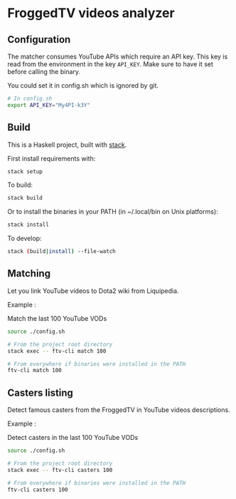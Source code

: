 # FroggedTV videos analyzer

## Configuration

The matcher consumes YouTube APIs which require an API key. This key is read
from the environment in the key `API_KEY`. Make sure to have it set before
calling the binary.

You could set it in config.sh which is ignored by git.

```bash
# In config.sh
export API_KEY="My4PI-k3Y"
```

## Build

This is a Haskell project, built with [stack](http://haskellstack.org).

First install requirements with:

```bash
stack setup
```

To build:

```bash
stack build
```

Or to install the binaries in your PATH (in ~/.local/bin on Unix platforms):

```bash
stack install
```

To develop:

```bash
stack (build|install) --file-watch
```

## Matching

Let you link YouTube videos to Dota2 wiki from Liquipedia.

Example :

Match the last 100 YouTube VODs

```bash
source ./config.sh

# From the project root directory
stack exec -- ftv-cli match 100

# From everywhere if binaries were installed in the PATH
ftv-cli match 100
```

## Casters listing

Detect famous casters from the FroggedTV in YouTube videos descriptions.

Example :

Detect casters in the last 100 YouTube VODs

```bash
source ./config.sh

# From the project root directory
stack exec -- ftv-cli casters 100

# From everywhere if binaries were installed in the PATH
ftv-cli casters 100
```
